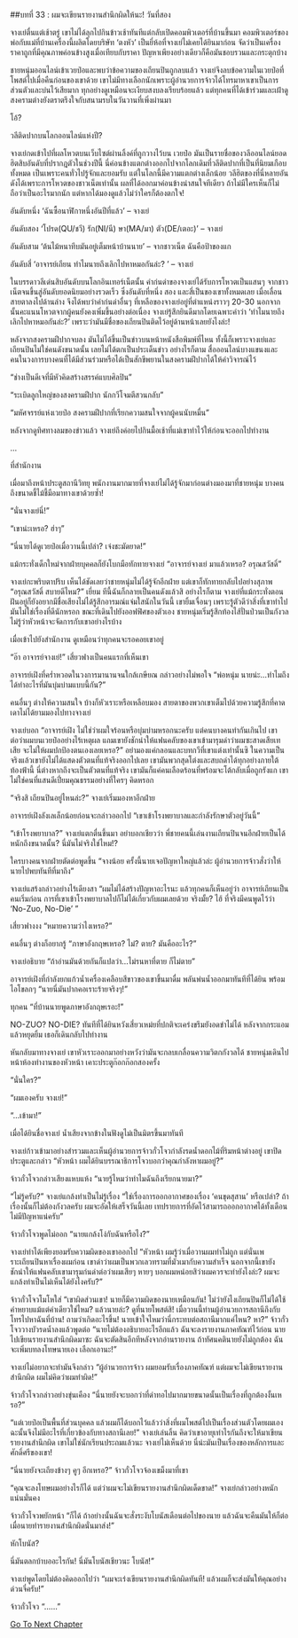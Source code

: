 ##บทที่ 33 : ผมจะเขียนรายงานสำนึกผิดให้นะ!
วันที่สอง

จางเย่ตื่นแต่เช้าตรู่ เขาไม่ได้ลุกไปกินข้าวเช้าทันทีแต่กลับเปิดคอมพิวเตอร์ที่บ้านขึ้นมา คอมพิวเตอร์ของพ่อกับแม่ที่บ้านเครื่องนี้ผลิตโดยบริษัท ‘ตงหัว’ เป็นยี่ห้อที่จางเย่ไม่เคยได้ยินมาก่อน จัดว่าเป็นเครื่องราคาถูกที่มีคุณภาพค่อนข้างสูงเมื่อเทียบกับราคา ปัญหาเพียงอย่างเดียวก็คือมันชอบรวนและกระตุกบ้าง

ชายหนุ่มออนไลน์เข้าเวยป๋อและพบว่าข้อความของเถียนปินถูกลบแล้ว จางเย่จึงลบข้อความในเวยป๋อที่โพสต์ไปเมื่อคืนก่อนของเขาด้วย เขาไม่มีทางเลือกนักเพราะผู้อำนวยการจ้าวได้โทรมาหาเขาเป็นการส่วนตัวและบ่นไว้เสียมาก ทุกอย่างดูเหมือนจะเงียบสงบลงเรียบร้อยแล้ว แต่ทุกคนที่ได้เข้าร่วมและเฝ้าดูสงครามต่างยังตราตรึงใจกับสนามรบในวันวานที่เพิ่งผ่านมา

โอ้?

วลีติดปากบนโลกออนไลน์แห่งปี?

จางเย่กดเข้าไปที่ผลโหวตบนเว็บไซต์ผ่านลิ้งค์ที่ถูกวางไว้บน เวยป๋อ มันเป็นรายชื่อของวลีออนไลน์ยอดฮิตสิบอันดับที่ปรากฎตัวในช่วงปีนี้ นี่ค่อนข้างแตกต่างออกไปจากโลกเดิมที่วลีติดปากที่เป็นที่นิยมเกือบทั้งหมด เป็นเพราะคนทั่วไปรู้จักและยอมรับ แต่ในโลกนี้มีความแตกต่างเล็กน้อย วลีฮิตของที่นี่หลายอันดังได้เพราะการโหวตของชาวเน็ตเท่านั้น ผลที่ได้ออกมาค่อนข้างน่าสนใจทีเดียว ถ้าไม่มีใครเห็นก็ไม่ถือว่าเป็นอะไรมากนัก แต่หากได้มองดูแล้วไม่ว่าใครก็ต้องตกใจ!

อันดับหนึ่ง ‘ฉันซื้อนาฬิกาหนึ่งอันปีที่แล้ว’ – จางเย่

อันดับสอง ‘โปรด(QU/ชวี) รัก(NI/นี) ษา(MA/มา) ตัว(DE/เตอะ)’ – จางเย่

อันดับสาม ‘ต้นไม้หนาทึบมันอยู่เต็มหน้าบ้านนาย’ – จากชาวเน็ต ฉันคือป้าของแก

อันดับสี่ ‘อาจารย์เถียน ทำไมนายถึงเลิกไปหาหมอกันล่ะ? ’ – จางเย่

ในบรรดาวลีเด่นสิบอันดับบนโลกอินเทอร์เน็ตนั้น คำก่นด่าของจางเย่ได้รับการโหวตเป็นแสนๆ จากชาวเน็ตจนขึ้นสู่อันดับยอดนิยมอย่างรวดเร็ว ซึ่งอันดับที่หนึ่ง สอง และสี่เป็นของเขาทั้งหมดเลย เมื่อเลื่อนสายตาลงไปด้านล่าง จึงได้พบว่าคำก่นด่าอื่นๆ ที่เหลือของจางเย่อยู่ที่ตำแหน่งราวๆ 20-30 นอกจากนั้นคะแนนโหวตจากผู้คนยังคงเพิ่มขึ้นอย่างต่อเนื่อง จางเย่รู้สึกยินดีมากโดยเฉพาะคำว่า ‘ทำไมนายถึงเลิกไปหาหมอกันล่ะ?’ เพราะว่ามันมีชื่อของเถียนปินติดไว้อยู่ด้านหน้าเลยยังไงล่ะ!

หลังจากสงครามฝีปากจบลง มันไม่ได้ขึ้นเป็นข่าวบนหน้าหนังสือพิมพ์ที่ไหน ทั้งนี้ก็เพราะจางเย่และเถียนปินไม่ใช่คนดังขนาดนั้น เลยไม่ได้ตกเป็นประเด็นข่าว อย่างไรก็ตาม สื่อออนไลน์บางแขนงและคนในวงการบางคนที่ได้มีส่วนร่วมหรือได้เป็นสักขีพยานในสงครามฝีปากได้ให้คำวิจารณ์ไว้

“ช่างเป็นดีเจที่มีหัวคิดสร้างสรรค์แบบศิลปิน” 

“ระเบิดลูกใหญ่ของสงครามฝีปาก นักกวีโจมตีสวนกลับ”

“มหัศจรรย์แห่งเวยป๋อ สงครามฝีปากที่เรียกความสนใจจากผู้คนนับหมื่น”

หลังจากดูทิศทางลมของข่าวแล้ว จางเย่ถึงค่อยไปกินมื้อเช้าที่แม่เขาทำไว้ให้ก่อนจะออกไปทำงาน

…

ที่สำนักงาน

เมื่อมาถึงหน้าประตูสถานีวิทยุ พนักงานมากมายที่จางเย่ไม่ได้รู้จักมาก่อนต่างมองมาที่ชายหนุ่ม บางคนถึงขนาดชี้ไม้ชี้มือมาทางเขาด้วยซ้ำ!

“นั่นจางเย่นี่!”

“เขาน่ะเหรอ? ฮ่าๆ”

“นี่นายได้ดูเวยป๋อเมื่อวานนี้เปล่า? เจ๋งชะมัดยาด!”

แม้กระทั่งเด็กใหม่จากฝ่ายบุคคลก็ยังโบกมือทักทายจางเย่ “อาจารย์จางเย่ มาแล้วเหรอ? อรุณสวัสดิ์”

จางเย่กะพริบตาปริบ เห็นได้ชัดเลยว่าชายหนุ่มไม่ได้รู้จักอีกฝ่าย แต่เขาก็ทักทายกลับไปอย่างสุภาพ “อรุณสวัสดิ์ สบายดีไหม?” เยี่ยม ทีนี้ฉันก็กลายเป็นคนดังแล้วสิ อย่างไรก็ตาม จางเย่ที่แม้กระทั่งตอนฝันอยู่ก็ยังอยากมีชื่อเสียงไม่ได้รู้สึกอารมณ์แจ่มใสนักในวันนี้ เขายิ้มเจื่อนๆ เพราะรู้ตัวดีว่าสิ่งที่เขาทำไปมันไม่ใช่เรื่องที่ดีนักหรอก ขณะที่เดินไปยังออฟฟิศของตัวเอง ชายหนุ่มเริ่มรู้สึกท้องไส้ปั่นป่วนเป็นกังวล ไม่รู้ว่าหัวหน้าจะจัดการกับเขาอย่างไรบ้าง

เมื่อเข้าไปยังสำนักงาน ดูเหมือนว่าทุกคนจะรอคอยเขาอยู่

“อ๊า อาจารย์จางเย่!” เสี่ยวฟางเป็นคนแรกที่เห็นเขา

อาจารย์เฝิงที่คร่ำหวอดในวงการมานานจนใกล้เกษียณ กล่าวอย่างไม่พอใจ “พ่อหนุ่ม นายน่ะ…ทำไมถึงได้ทำอะไรที่มันบุ่มบ่ามแบบนี้กัน?”

คนอื่นๆ ต่างให้ความสนใจ บ้างก็หัวเราะหรือเหลือบมอง สายตาของพวกเขาเต็มไปด้วยความรู้สึกที่คาดเดาไม่ได้ยามมองไปทางจางเย่

จางเย่บอก “อาจารย์เฝิง ไม่ใช่ว่าผมใจร้อนหรือบุ่มบ่ามหรอกนะครับ แต่คนบางคนทำกันเกินไป เขาต่อว่าผมบนเวยป๋ออย่างไร้เหตุผล แถมเขายังชักนำให้แฟนคลับของเขาเข้ามารุมด่าว่าผมซะสาดเสียเทเสีย จะไม่ให้ผมปกป้องตนเองเลยเหรอ?” อย่ามองแค่กลอนและบทกวีที่เขาแต่งเท่านั้นซิ ในความเป็นจริงแล้วเขายังไม่ได้แสดงตัวตนที่แท้จริงออกไปเลย เขามันพวกสุดโต่งและสบถด่าได้ทุกอย่างภายใต้ท้องฟ้านี้ นี่ต่างหากถึงจะเป็นตัวตนที่แท้จริง เขามันก็แค่คนเลือดร้อนที่พร้อมจะโต้กลับเมื่อถูกรังแก เขาไม่ใช่คนที่แสนดีเปี่ยมคุณธรรมอย่างที่ใครๆ คิดหรอก 

“จริงสิ เถียนปินอยู่ไหนล่ะ?” จางเย่เริ่มมองหาอีกฝ่าย

อาจารย์เฝิงลังเลเล็กน้อยก่อนจะกล่าวออกไป “เขาเข้าโรงพยาบาลและกำลังรักษาตัวอยู่วันนี้”

“เข้าโรงพยาบาล?” จางเย่แตกตื่นขึ้นมา อย่าบอกเชียวว่า พี่ชายคนนี้เล่นงานเถียนปินจนอีกฝ่ายเป็นได้หนักถึงขนาดนั้น? นี่มันไม่จริงใช่ไหม!?

ใครบางคนจากฝ่ายตัดต่อพูดขึ้น “จางน้อย ครั้งนี้นายเจอปัญหาใหญ่แล้วล่ะ ผู้อำนวยการจ้าวสั่งว่าให้นายไปพบทันทีที่มาถึง”

จางเย่แสร้งกล่าวอย่างไร้เดียงสา “ผมไม่ได้สร้างปัญหาอะไรนะ แล้วทุกคนก็เห็นอยู่ว่า อาจารย์เถียนเป็นคนเริ่มก่อน การที่เขาเข้าโรงพยาบาลไปก็ไม่ได้เกี่ยวกับผมเลยด้วย จริงมั้ย? ไฮ้ ที่จริงมีคนพูดไว้ว่า ‘No-Zuo, No-Die’ ” 

เสี่ยวฟางงง “หมายความว่าไงเหรอ?”

คนอื่นๆ ต่างก็อยากรู้ “ภาษาอังกฤษเหรอ? ไม่? ตาย? มันคืออะไร?”

จางเย่อธิบาย “ถ้าอ่านมันด้วยกันก็แปลว่า…ไม่รนหาที่ตาย ก็ไม่ตาย”

อาจารย์เฝิงที่กำลังยกแก้วน้ำเครื่องเคลือบสีขาวของเขาขึ้นมาดื่ม พลันพ่นน้ำออกมาทันทีที่ได้ยิน พร้อมไอโขลกๆ “นายนี่มันปากคอเราะร้ายจริงๆ!”

ทุกคน “ที่บ้านนายพูดภาษาอังกฤษเรอะ!”

NO-ZUO? NO-DIE? ทันทีที่ได้ยินหวังเสี่ยวเหม่ยที่ปกติจะเคร่งขรึมยังอดขำไม่ได้ หลังจากกระแอมแล้วหยุดยิ้ม เธอก็เดินกลับไปทำงาน

หันกลับมาทางจางเย่ เขาหัวเราะออกมาอย่างหวังว่ามันจะกลบเกลื่อนความวิตกกังวลได้ ชายหนุ่มเดินไปหน้าห้องทำงานของหัวหน้า เคาะประตูก๊อกก๊อกสองครั้ง

“นั่นใคร?”

“ผมเองครับ จางเย่!”

“...เข้ามา!”

เมื่อได้ยินชื่อจางเย่ น้ำเสียงจากข้างในฟังดูไม่เป็นมิตรขึ้นมาทันที

จางเย่ก้าวเข้ามาอย่างสำรวมและเห็นผู้อำนวยการจ้าวกั๋วโจวกำลังรดน้ำดอกไม้ที่ริมหน้าต่างอยู่ เขาปิดประตูและกล่าว “หัวหน้า ผมได้ยินบรรณาธิการโจวบอกว่าคุณกำลังหาผมอยู่?”

จ้าวกั๋วโจวกล่าวเสียงแหบแห้ง “นายรู้ไหมว่าทำไมฉันถึงเรียกนายมา?”

“ไม่รู้ครับ?” จางเย่แกล้งทำเป็นไม่รู้เรื่อง “ใช่เรื่องการออกอากาศของเรื่อง ‘คนขุดสุสาน’ หรือเปล่า? ถ้าเรื่องนั้นก็ไม่ต้องกังวลครับ ผมจะอัดให้เสร็จวันนี้เลย เทปรายการที่อัดไว้สามารถออกอากาศได้ทั้งเดือนไม่มีปัญหาแน่ครับ”

จ้าวกั๋วโจวพูดไม่ออก “นายแกล้งโง่กับฉันหรือไง?”

จางเย่ทำได้เพียงยอมรับความผิดของเขาออกไป “หัวหน้า ผมรู้ว่าเมื่อวานผมทำไม่ถูก แต่นั่นเพราะเถียนปินหาเรื่องผมก่อน เขาด่าว่าผมเป็นพวกเลวทรามที่มัวเมากับความสำเร็จ นอกจากนี้เขายังชักนำให้แฟนคลับเขามารุมก่นด่าต่อว่าผมเสียๆ หายๆ บอกผมหน่อยสิว่าผมควรจะทำยังไงล่ะ? ผมจะแกล้งทำเป็นไม่เห็นได้ยังไงครับ?”

จ้าวกั๋วโจวโมโหใส่ “เขาผิดส่วนเขา! นายก็มีความผิดของนายเหมือนกัน! ไม่ว่ายังไงเถียนปินก็ไม่ได้ใช้คำหยาบแม้แต่คำเดียวใช่ไหม? แล้วนายล่ะ? ดูที่นายโพสต์สิ! เมื่อวานนี้ท่านผู้อำนวยการสถานีถึงกับโทรไปหาฉันที่บ้าน! ถามว่าเกิดอะไรขึ้น! นายเข้าใจไหมว่านี่กระทบต่อสถานีมากแค่ไหน? หา?” จ้าวกั๋วโจววางบัวรดน้ำลงแล้วพูดต่อ “นายไม่ต้องอธิบายอะไรอีกแล้ว ฉันจะลงรายงานภาคทัณฑ์ไว้ก่อน นายไปเขียนรายงานสำนึกผิดมาซะ ฉันจะตัดสินอีกทีหลังจากอ่านรายงาน ถ้าทัศนคตินายยังไม่ถูกต้อง ฉันจะเพิ่มบทลงโทษนายเอง เลือกเอานะ!”

จางเย่ไม่อยากจะทำมันจึงกล่าว “ผู้อำนวยการจ้าว ผมยอมรับเรื่องภาคทัณฑ์ แต่ผมจะไม่เขียนรายงานสำนึกผิด ผมไม่คิดว่าผมทำผิด!” 

จ้าวกั๋วโจวกล่าวอย่างขุ่นเคือง “นี่นายยังจะบอกว่าที่ด่าทอไปมากมายขนาดนั้นเป็นเรื่องที่ถูกต้องงั้นเหรอ?”

“แต่เวยป๋อเป็นพื้นที่ส่วนบุคคล แล้วผมก็ได้บอกไว้แล้วว่าสิ่งที่ผมโพสต์ไปเป็นเรื่องส่วนตัวโดยผมเอง ฉะนั้นจึงไม่มีอะไรที่เกี่ยวข้องกับทางสถานีเลย!” จางเย่เล่นลิ้น คิดว่าเขาอายุเท่าไรกันถึงจะให้มาเขียนรายงานสำนึกผิด เขาไม่ใช่นักเรียนประถมแล้วนะ จางเย่ไม่เห็นด้วย นี่น่ะมันเป็นเรื่องของหลักการและศักดิ์ศรีของเขา!

“นี่นายยังจะเถียงข้างๆ คูๆ อีกเหรอ?” จ้าวกั๋วโจวจ้องเขม็งมาที่เขา

“คุณจะลงโทษผมอย่างไรก็ได้ แต่ว่าผมจะไม่เขียนรายงานสำนึกผิดเด็ดขาด!” จางเย่กล่าวอย่างหนักแน่นมั่นคง

จ้าวกั๋วโจวพยักหน้า “ก็ได้ ถ้าอย่างนั้นฉันจะสั่งระงับโบนัสเดือนต่อไปของนาย แล้วฉันจะคืนมันให้ก็ต่อเมื่อนายทำรายงานสำนึกผิดนั่นมาส่ง!”

หักโบนัส?

นี่มันตลกบ้าบออะไรกัน! นี่มันโบนัสเชียวนะ โบนัส!”

จางเย่พูดโดยไม่ต้องคิดออกไปว่า “ผมจะเร่งเขียนรายงานสำนึกผิดทันที! แล้วผมก็จะส่งมันให้คุณอย่างด่วนจี๋ครับ!”

จ้าวกั๋วโจว “......”


[Go To Next Chapter]( ./35.md)
